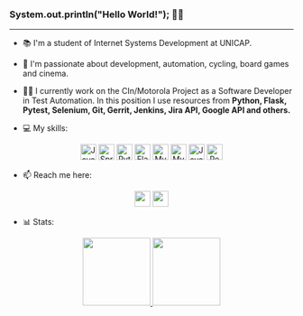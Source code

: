 ### System.out.println("Hello World!"); 👋🏼
<hr>

- 📚 I'm a student of Internet Systems Development at UNICAP.
- 🎲 I'm passionate about development, automation, cycling, board games and cinema.
- 👨‍💻 I currently work on the CIn/Motorola Project as a Software Developer in Test Automation. In this position I use resources from **Python, Flask, Pytest, Selenium, Git, Gerrit, Jenkins, Jira API, Google API and others.**
  
- 💻 My skills:

<link rel="stylesheet" href="https://cdn.jsdelivr.net/gh/devicons/devicon@v2.15.1/devicon.min.css">
          
<div align="center">
  <img height="28" src="https://img.shields.io/badge/Java-ED8B00?style=for-the-badge&logo=openjdk&logoColor=white" alt="Java" style="pointer-events: none;">
  <img height="28" src="https://img.shields.io/badge/Spring-6DB33F?style=for-the-badge&logo=spring&logoColor=white" alt="Spring" style="pointer-events: none;">
  <img height="28" src="https://img.shields.io/badge/Python-3776AB?style=for-the-badge&logo=python&logoColor=white" alt="Python" style="pointer-events: none;">
  <img height="28" src="https://img.shields.io/badge/Flask-000000?style=for-the-badge&logo=flask&logoColor=white" alt="Flask" style="pointer-events: none;">
  <img height="28" src="https://img.shields.io/badge/MySQL-00000F?style=for-the-badge&logo=mysql&logoColor=white" alt="MySQL" style="pointer-events: none;">
  <img height="28" src="https://img.shields.io/badge/GIT-E44C30?style=for-the-badge&logo=git&logoColor=white" alt="MySQL" style="pointer-events: none;">
  <img height="28" src="https://img.shields.io/badge/JavaScript-F7DF1E?style=for-the-badge&logo=javascript&logoColor=black" alt="JavaScript" style="pointer-events: none;">
  <img height="28" src="https://img.shields.io/badge/React-20232A?style=for-the-badge&logo=react&logoColor=61DAFB" alt="React" style="pointer-events: none;">
</div>

- 📫 Reach me here:

<div align="center">
<a href="https://www.linkedin.com/in/hamiltongomes-8/"><img height="28" src="https://img.shields.io/badge/LinkedIn-0077B5?style=for-the-badge&logo=linkedin&logoColor=white"></a>
<!--- <a href="https://www.hackerrank.com/profile/hamilton_gomes8"><img height="28" src="https://img.shields.io/badge/-Hackerrank-2EC866?style=for-the-badge&logo=HackerRank&logoColor=white"></a> -->
<a href="mailto:hamilton.gomes8@hotmail.com"><img height="28" src="https://img.shields.io/badge/Microsoft_Outlook-0078D4?style=for-the-badge&logo=microsoft-outlook&logoColor=white"></a>
</div>

- 📊 Stats:

<div align="center">
<a href="https://github.com/hamiltonGomes">
<img height="120em" src="https://github-readme-stats.vercel.app/api?username=hamiltonGomes&show_icons=true&theme=chartreuse-dark&include_all_commits=true&count_private=true"/>
<img height="120em" src="https://github-readme-stats.vercel.app/api/top-langs/?username=hamiltonGomes&layout=compact&langs_count=7&theme=chartreuse-dark"/>
</div>

<!--- ![](https://komarev.com/ghpvc/?username=hamiltonGomes) -->
